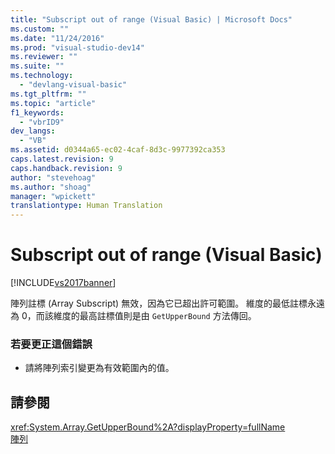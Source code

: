 ```yaml
---
title: "Subscript out of range (Visual Basic) | Microsoft Docs"
ms.custom: ""
ms.date: "11/24/2016"
ms.prod: "visual-studio-dev14"
ms.reviewer: ""
ms.suite: ""
ms.technology: 
  - "devlang-visual-basic"
ms.tgt_pltfrm: ""
ms.topic: "article"
f1_keywords: 
  - "vbrID9"
dev_langs: 
  - "VB"
ms.assetid: d0344a65-ec02-4caf-8d3c-9977392ca353
caps.latest.revision: 9
caps.handback.revision: 9
author: "stevehoag"
ms.author: "shoag"
manager: "wpickett"
translationtype: Human Translation
---
```

# Subscript out of range (Visual Basic)
[!INCLUDE[vs2017banner](../../../csharp/includes/vs2017banner.md)]

陣列註標 \(Array Subscript\) 無效，因為它已超出許可範圍。  維度的最低註標永遠為 0，而該維度的最高註標值則是由 `GetUpperBound` 方法傳回。  
  
### 若要更正這個錯誤  
  
-   請將陣列索引變更為有效範圍內的值。  
  
## 請參閱  
 <xref:System.Array.GetUpperBound%2A?displayProperty=fullName>   
 [陣列](../../../visual-basic/programming-guide/language-features/arrays/index.md)